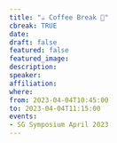 ```yaml
---
title: "☕️ Coffee Break 🥐"
cbreak: TRUE
date:
draft: false
featured: false
featured_image:
description:
speaker:
affiliation:
where:
from: 2023-04-04T10:45:00
to: 2023-04-04T11:15:00
events:
- SG Symposium April 2023
---
```


